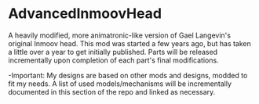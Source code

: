 # AdvancedInmoovHead
A heavily modified, more animatronic-like version of Gael Langevin's original Inmoov head. This mod was started a few years ago, but has taken a little over a year to get initially published. Parts will be released incrementally upon completion of each part's final modifications. 

-Important:  My designs are based on other mods and designs, modded to fit my needs. A list of used models/mechanisms will be incrementally documented in this section of the repo and linked as necessary. 
